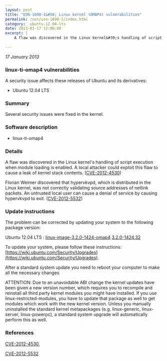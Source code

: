 ```yaml
---
layout: post
title: "USN-1698-1&#58; Linux kernel (OMAP4) vulnerabilities"
permalink: /usn/usn-1698-1/index.html
category:  ubuntu-12.04-lts
date: 2013-01-17 12:00:00
excerpt: |
    A flaw was discovered in the Linux kernel&#39;s handling of script execution when module loading is enabled. A local attacker could exploit this flaw to cause a leak of kernel stack contents. ([CVE-2012-4530](http://people.ubuntu.com/~ubuntu-security/cve/CVE-2012-4530))
    
--- 
```

 
 

*17 January 2013*

### linux-ti-omap4 vulnerabilities

A security issue affects these releases of Ubuntu and its derivatives:

* Ubuntu 12.04 LTS

### Summary

Several security issues were fixed in the kernel. 

### Software description

* linux-ti-omap4 

### Details

A flaw was discovered in the Linux kernel&#39;s handling of script execution when module loading is enabled. A local attacker could exploit this flaw to cause a leak of kernel stack contents. ([CVE-2012-4530](http://people.ubuntu.com/~ubuntu-security/cve/CVE-2012-4530))

Florian Weimer discovered that hypervkvpd, which is distributed in the Linux kernel, was not correctly validating source addresses of netlink packets. An untrusted local user can cause a denial of service by causing hypervkvpd to exit. ([CVE-2012-5532](http://people.ubuntu.com/~ubuntu-security/cve/CVE-2012-5532)) 

### Update instructions

The problem can be corrected by updating your system to the following package version:

Ubuntu 12.04 LTS
 : [linux-image-3.2.0-1424-omap4](https://launchpad.net/ubuntu/+source/linux-ti-omap4) <span> [3.2.0-1424.32](https://launchpad.net/ubuntu/+source/linux-ti-omap4/3.2.0-1424.32) </span> 

To update your system, please follow these instructions: [https://wiki.ubuntu.com/Security/Upgrades](https://wiki.ubuntu.com/Security/Upgrades).

After a standard system update you need to reboot your computer to make all the necessary changes.

ATTENTION: Due to an unavoidable ABI change the kernel updates have been given a new version number, which requires you to recompile and reinstall all third party kernel modules you might have installed. If you use linux-restricted-modules, you have to update that package as well to get modules which work with the new kernel version. Unless you manually uninstalled the standard kernel metapackages (e.g. linux-generic, linux-server, linux-powerpc), a standard system upgrade will automatically perform this as well. 

### References

 
 [CVE-2012-4530](http://people.ubuntu.com/~ubuntu-security/cve/CVE-2012-4530), 

 [CVE-2012-5532](http://people.ubuntu.com/~ubuntu-security/cve/CVE-2012-5532)
 

